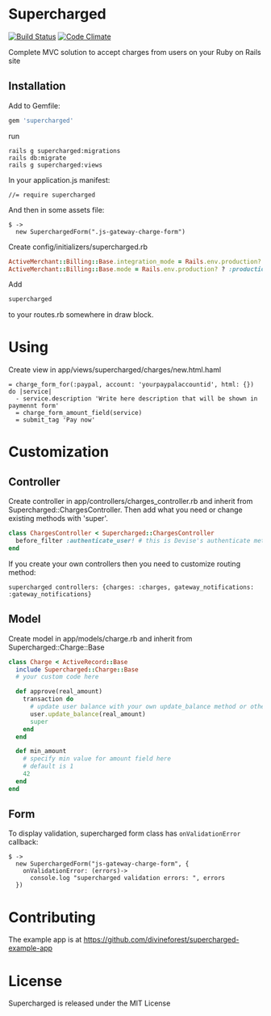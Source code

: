 # Supercharged

[![Build Status](https://travis-ci.org/divineforest/supercharged.png?branch=master)](https://travis-ci.org/divineforest/supercharged)
[![Code Climate](https://codeclimate.com/github/divineforest/supercharged.png)](https://codeclimate.com/github/divineforest/supercharged)

Complete MVC solution to accept charges from users on your Ruby on Rails site

## Installation

Add to Gemfile:

```ruby
gem 'supercharged'
```

run

    rails g supercharged:migrations
    rails db:migrate
    rails g supercharged:views

In your application.js manifest:

```
//= require supercharged
```

And then in some assets file:

```
$ ->
  new SuperchargedForm(".js-gateway-charge-form")
```

Create config/initializers/supercharged.rb

```ruby
ActiveMerchant::Billing::Base.integration_mode = Rails.env.production? ? :production : :test
ActiveMerchant::Billing::Base.mode = Rails.env.production? ? :production : :test
```

Add

```ruby
supercharged
```

to your routes.rb somewhere in draw block.

# Using

Create view in app/views/supercharged/charges/new.html.haml

```haml
= charge_form_for(:paypal, account: 'yourpaypalaccountid', html: {}) do |service|
  - service.description 'Write here description that will be shown in paymennt form'
  = charge_form_amount_field(service)
  = submit_tag 'Pay now'
```

# Customization

## Controller

Create controller in app/controllers/charges_controller.rb and inherit from Supercharged::ChargesController.
Then add what you need or change existing methods with 'super'.

```ruby
class ChargesController < Supercharged::ChargesController
  before_filter :authenticate_user! # this is Devise's authenticate method
end
```

If you create your own controllers then you need to customize routing method:

```
supercharged controllers: {charges: :charges, gateway_notifications: :gateway_notifications}
```

## Model

Create model in app/models/charge.rb and inherit from Supercharged::Charge::Base

```ruby
class Charge < ActiveRecord::Base
  include Supercharged::Charge::Base
  # your custom code here

  def approve(real_amount)
    transaction do
      # update user balance with your own update_balance method or other things you want to do after charged approved
      user.update_balance(real_amount)
      super
    end
  end

  def min_amount
    # specify min value for amount field here
    # default is 1
    42
  end
end
```

## Form

To display validation, supercharged form class has `onValidationError` callback:

```
$ ->
  new SuperchargedForm("js-gateway-charge-form", {
    onValidationError: (errors)->
      console.log "supercharged validation errors: ", errors
  })
```

# Contributing

The example app is at https://github.com/divineforest/supercharged-example-app

# License

Supercharged is released under the MIT License
